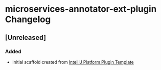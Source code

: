 <!-- Keep a Changelog guide -> https://keepachangelog.com -->

# microservices-annotator-ext-plugin Changelog

## [Unreleased]
### Added
- Initial scaffold created from [IntelliJ Platform Plugin Template](https://github.com/JetBrains/intellij-platform-plugin-template)
